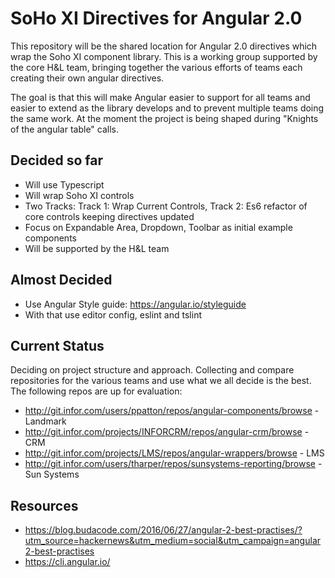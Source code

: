 # SoHo XI Directives for Angular 2.0

This repository will be the shared location for Angular 2.0 directives which wrap the Soho XI component library.
This is a working group supported by the core H&L team,  bringing together the various efforts of teams each creating their own angular directives.

The goal is that this will make Angular easier to support for all teams and easier to extend as the library develops and to prevent multiple teams doing the same work. At the moment the project is being shaped during "Knights of the angular table" calls.


## Decided so far
* Will use Typescript
* Will wrap Soho XI controls
* Two Tracks: Track 1: Wrap Current Controls, Track 2: Es6 refactor of core controls keeping directives updated
* Focus on Expandable Area, Dropdown, Toolbar as initial example components
* Will be supported by the H&L team


## Almost Decided
* Use Angular Style guide: https://angular.io/styleguide
* With that use editor config, eslint and tslint


## Current Status

Deciding on project structure and approach. Collecting and compare repositories for the various teams and use what we all decide is the best. The following repos are up for evaluation:

* http://git.infor.com/users/ppatton/repos/angular-components/browse - Landmark
* http://git.infor.com/projects/INFORCRM/repos/angular-crm/browse - CRM
* http://git.infor.com/projects/LMS/repos/angular-wrappers/browse - LMS
* http://git.infor.com/users/tharper/repos/sunsystems-reporting/browse - Sun Systems

## Resources

* https://blog.budacode.com/2016/06/27/angular-2-best-practises/?utm_source=hackernews&utm_medium=social&utm_campaign=angular2-best-practises
* https://cli.angular.io/
